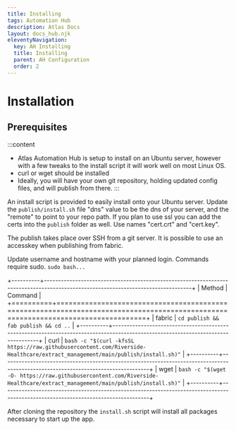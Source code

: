 ```yaml
---
title: Installing
tags: Automation Hub
description: Atlas Docs
layout: docs_hub.njk
eleventyNavigation:
  key: AH Installing
  title: Installing
  parent: AH Configuration
  order: 2
---
```


# Installation

## Prerequisites

:::content
- Atlas Automation Hub is setup to install on an Ubuntu server, however with a few tweaks to the install script it will work well on most Linux OS.
- curl or wget should be installed
- Ideally, you will have your own git repository, holding updated config files, and will publish from there.
:::

An install script is provided to easily install onto your Ubuntu server. Update the ``publish/install.sh`` file "dns" value to be the dns of your server, and the "remote" to point to your repo path. If you plan to use ssl you can add the certs into the ``publish`` folder as well. Use names "cert.crt" and "cert.key".

The publish takes place over SSH from a git server. It is possible to use an accesskey when publishing from fabric.

Update username and hostname with your planned login. Commands require sudo. ``sudo bash...``

+----------+----------------------------------------------------------------------------------------------------------------------------------+
| Method   | Command                                                                                                                          |
+==========+==================================================================================================================================+
| fabric   | ``cd publish && fab publish && cd ..``                                                                                           |
+----------+----------------------------------------------------------------------------------------------------------------------------------+
| curl     | ``bash -c "$(curl -kfsSL https://raw.githubusercontent.com/Riverside-Healthcare/extract_management/main/publish/install.sh)"``   |
+----------+----------------------------------------------------------------------------------------------------------------------------------+
| wget     | ``bash -c "$(wget -O- https://raw.githubusercontent.com/Riverside-Healthcare/extract_management/main/publish/install.sh)"``      |
+----------+----------------------------------------------------------------------------------------------------------------------------------+

After cloning the repository the ``install.sh`` script will install all packages necessary to start up the app.

